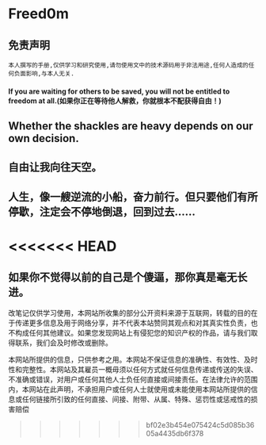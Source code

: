 # Freed0m
## 免责声明

`本人撰写的手册,仅供学习和研究使用,请勿使用文中的技术源码用于非法用途,任何人造成的任何负面影响,与本人无关.`



#### If you are waiting for others to be saved, you will not be entitled to freedom at all.(如果你正在等待他人解救，你就根本不配获得自由！)


## Whether the shackles are heavy depends on our own decision.


## 自由让我向往天空。

## 人生，像一艘逆流的小船，奋力前行。但只要他们有所停歇，注定会不停地倒退，回到过去......

<<<<<<< HEAD
=======
## 如果你不觉得以前的自己是个傻逼，那你真是毫无长进。


改笔记仅供学习使用，本网站所收集的部分公开资料来源于互联网，转载的目的在于传递更多信息及用于网络分享，并不代表本站赞同其观点和对其真实性负责，也不构成任何其他建议。如果您发现网站上有侵犯您的知识产权的作品，请与我们取得联系，我们会及时修改或删除。

本网站所提供的信息，只供参考之用。本网站不保证信息的准确性、有效性、及时性和完整性。本网站及其雇员一概毋须以任何方式就任何信息传递或传送的失误、不准确或错误，对用户或任何其他人士负任何直接或间接责任。在法律允许的范围内，本网站在此声明，不承担用户或任何人士就使用或未能使用本网站所提供的信息或任何链接所引致的任何直接、间接、附带、从属、特殊、惩罚性或惩戒性的损害赔偿
>>>>>>> bf02e3b454e075424c5d085b3605a4435db6f378
